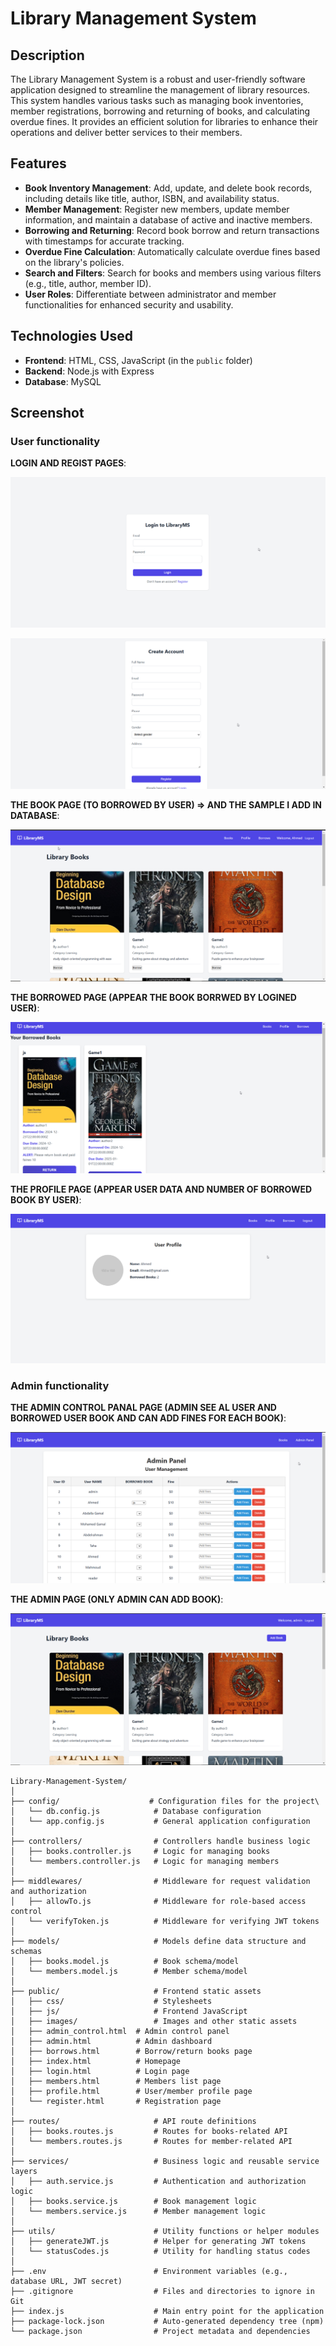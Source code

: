 # Library Management System

## Description

The Library Management System is a robust and user-friendly software application designed to streamline the management of library resources. This system handles various tasks such as managing book inventories, member registrations, borrowing and returning of books, and calculating overdue fines. It provides an efficient solution for libraries to enhance their operations and deliver better services to their members.

## Features

- **Book Inventory Management**: Add, update, and delete book records, including details like title, author, ISBN, and availability status.
- **Member Management**: Register new members, update member information, and maintain a database of active and inactive members.
- **Borrowing and Returning**: Record book borrow and return transactions with timestamps for accurate tracking.
- **Overdue Fine Calculation**: Automatically calculate overdue fines based on the library's policies.
- **Search and Filters**: Search for books and members using various filters (e.g., title, author, member ID).
- **User Roles**: Differentiate between administrator and member functionalities for enhanced security and usability.

## Technologies Used

- **Frontend**: HTML, CSS, JavaScript (in the `public` folder)
- **Backend**: Node.js with Express
- **Database**: MySQL

## Screenshot

### User functionality

**LOGIN AND REGIST PAGES**: 

![](images/login.png)

![](images/regist.png)

**THE BOOK PAGE (TO BORROWED BY USER) => AND THE SAMPLE I ADD IN DATABASE**:

![](images/borrow.png)

**THE BORROWED PAGE (APPEAR THE BOOK BORRWED BY LOGINED USER)**:

![](images/borrowed.png)

**THE PROFILE PAGE (APPEAR USER DATA AND NUMBER OF BORROWED BOOK BY USER)**:

![](images/PROFILE.png)

### Admin functionality

**THE ADMIN CONTROL PANAL PAGE (ADMIN SEE AL USER AND BORROWED USER BOOK AND CAN ADD FINES FOR EACH BOOK)**:

![](images/CONTROL.png)

**THE ADMIN PAGE (ONLY ADMIN CAN ADD BOOK)**:

![](images/ADMIN.png)

```
Library-Management-System/
│
├── config/                    # Configuration files for the project\
│   └── db.config.js            # Database configuration
│   └── app.config.js           # General application configuration
│
├── controllers/                # Controllers handle business logic
│   ├── books.controller.js     # Logic for managing books
│   └── members.controller.js   # Logic for managing members
│
├── middlewares/                # Middleware for request validation and authorization
│   ├── allowTo.js              # Middleware for role-based access control
│   └── verifyToken.js          # Middleware for verifying JWT tokens
│
├── models/                     # Models define data structure and schemas
│   ├── books.model.js          # Book schema/model
│   └── members.model.js        # Member schema/model
│
├── public/                     # Frontend static assets
│   ├── css/                    # Stylesheets
│   ├── js/                     # Frontend JavaScript
│   ├── images/                 # Images and other static assets
│   ├── admin_control.html  # Admin control panel
│   ├── admin.html          # Admin dashboard
│   ├── borrows.html        # Borrow/return books page
│   ├── index.html          # Homepage
│   ├── login.html          # Login page
│   ├── members.html        # Members list page
│   ├── profile.html        # User/member profile page
│   └── register.html       # Registration page
│
├── routes/                     # API route definitions
│   ├── books.routes.js         # Routes for books-related API
│   └── members.routes.js       # Routes for member-related API
│
├── services/                   # Business logic and reusable service layers
│   ├── auth.service.js         # Authentication and authorization logic
│   ├── books.service.js        # Book management logic
│   └── members.service.js      # Member management logic
│
├── utils/                      # Utility functions or helper modules
│   ├── generateJWT.js          # Helper for generating JWT tokens
│   └── statusCodes.js          # Utility for handling status codes
│
├── .env                        # Environment variables (e.g., database URL, JWT secret)
├── .gitignore                  # Files and directories to ignore in Git
├── index.js                    # Main entry point for the application
├── package-lock.json           # Auto-generated dependency tree (npm)
└── package.json                # Project metadata and dependencies
```